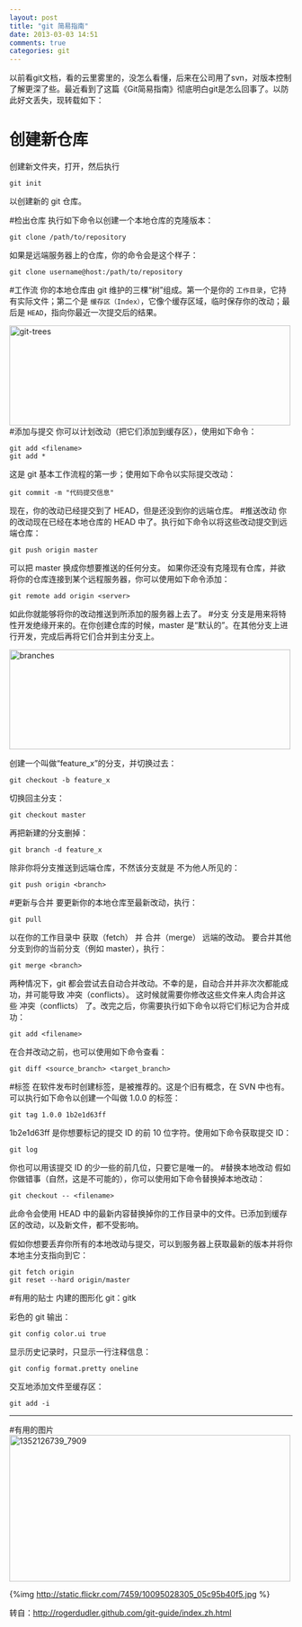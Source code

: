 ```yaml
---
layout: post
title: "git 简易指南"
date: 2013-03-03 14:51
comments: true
categories: git
---
```


以前看git文档，看的云里雾里的，没怎么看懂，后来在公司用了svn，对版本控制了解更深了些。最近看到了这篇《Git简易指南》彻底明白git是怎么回事了。以防此好文丢失，现转载如下：

# 创建新仓库
创建新文件夹，打开，然后执行 

    git init
以创建新的 git 仓库。

#检出仓库
执行如下命令以创建一个本地仓库的克隆版本：

	git clone /path/to/repository
	
如果是远端服务器上的仓库，你的命令会是这个样子：

	git clone username@host:/path/to/repository
#工作流
你的本地仓库由 git 维护的三棵“树”组成。第一个是你的 `工作目录`，它持有实际文件；第二个是 `缓存区（Index）`，它像个缓存区域，临时保存你的改动；最后是 `HEAD`，指向你最近一次提交后的结果。

<a href="http://www.flickr.com/photos/tuchangwei/8523967294/" title="Flickr 上 涂 涂 的 git-trees"><img src="http://static.flickr.com/8088/8523967294_eed70782b4.jpg" width="500" height="178" alt="git-trees"></a>
#添加与提交
你可以计划改动（把它们添加到缓存区），使用如下命令：

	git add <filename>
	git add *
	
这是 git 基本工作流程的第一步；使用如下命令以实际提交改动：

	git commit -m "代码提交信息"

现在，你的改动已经提交到了 HEAD，但是还没到你的远端仓库。
#推送改动
你的改动现在已经在本地仓库的 HEAD 中了。执行如下命令以将这些改动提交到远端仓库：

	git push origin master
可以把 master 换成你想要推送的任何分支。 
如果你还没有克隆现有仓库，并欲将你的仓库连接到某个远程服务器，你可以使用如下命令添加：

	git remote add origin <server>
	
如此你就能够将你的改动推送到所添加的服务器上去了。
#分支
分支是用来将特性开发绝缘开来的。在你创建仓库的时候，master 是“默认的”。在其他分支上进行开发，完成后再将它们合并到主分支上。

<a href="http://www.flickr.com/photos/tuchangwei/8523448559/" title="Flickr 上 涂 涂 的 branches"><img src="http://static.flickr.com/8112/8523448559_b6123efc03.jpg" width="500" height="178" alt="branches"></a>

创建一个叫做“feature_x”的分支，并切换过去：

	git checkout -b feature_x
	
切换回主分支：
	
	git checkout master
	
再把新建的分支删掉：

	git branch -d feature_x
	
除非你将分支推送到远端仓库，不然该分支就是 不为他人所见的：

	git push origin <branch>
	
#更新与合并
要更新你的本地仓库至最新改动，执行：

	git pull
	
以在你的工作目录中 获取（fetch） 并 合并（merge） 远端的改动。
要合并其他分支到你的当前分支（例如 master），执行：

	git merge <branch>
	
两种情况下，git 都会尝试去自动合并改动。不幸的是，自动合并并非次次都能成功，并可能导致 冲突（conflicts）。 这时候就需要你修改这些文件来人肉合并这些 冲突（conflicts） 了。改完之后，你需要执行如下命令以将它们标记为合并成功：

	git add <filename>
	
在合并改动之前，也可以使用如下命令查看：

	git diff <source_branch> <target_branch>
	
#标签
在软件发布时创建标签，是被推荐的。这是个旧有概念，在 SVN 中也有。可以执行如下命令以创建一个叫做 1.0.0 的标签：

	git tag 1.0.0 1b2e1d63ff

1b2e1d63ff 是你想要标记的提交 ID 的前 10 位字符。使用如下命令获取提交 ID：

	git log
	
你也可以用该提交 ID 的少一些的前几位，只要它是唯一的。
#替换本地改动
假如你做错事（自然，这是不可能的），你可以使用如下命令替换掉本地改动：

	git checkout -- <filename>
	
此命令会使用 HEAD 中的最新内容替换掉你的工作目录中的文件。已添加到缓存区的改动，以及新文件，都不受影响。

假如你想要丢弃你所有的本地改动与提交，可以到服务器上获取最新的版本并将你本地主分支指向到它：

	git fetch origin
	git reset --hard origin/master
#有用的贴士
内建的图形化 git：gitk

彩色的 git 输出：
	
	git config color.ui true
显示历史记录时，只显示一行注释信息：

	git config format.pretty oneline
	
交互地添加文件至缓存区：
	
	git add -i
	
----
#有用的图片
<a href="http://www.flickr.com/photos/tuchangwei/9559884789/" title="Flickr 上 涂 涂 的 1352126739_7909"><img src="http://static.flickr.com/7301/9559884789_bee6b04c14.jpg" width="500" height="261" alt="1352126739_7909"></a>

{%img http://static.flickr.com/7459/10095028305_05c95b40f5.jpg %}

转自：<http://rogerdudler.github.com/git-guide/index.zh.html>

	
  <!--more-->
